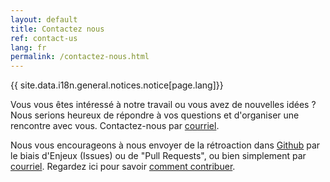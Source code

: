 ```yaml
---
layout: default
title: Contactez nous
ref: contact-us
lang: fr
permalink: /contactez-nous.html
---
```


{{ site.data.i18n.general.notices.notice[page.lang]}}

Vous vous êtes intéressé à notre travail ou vous avez de nouvelles idées ?
Nous serions heureux de répondre à vos questions et d'organiser une rencontre avec vous.
Contactez-nous par [courriel](mailto:EDSC.DGIIT.StrategieTI-ITStrategy.IITB.ESDC@hrsdc-rhdcc.gc.ca).

Nous vous encourageons à nous envoyer de la rétroaction dans [Github](https://github.com/sara-sabr/ITStrategy/) par le biais d'Enjeux (Issues) ou de "Pull Requests", ou bien simplement par [courriel](mailto:EDSC.DGIIT.StrategieTI-ITStrategy.IITB.ESDC@hrsdc-rhdcc.gc.ca).
Regardez ici pour savoir [comment contribuer](comment-contribuer.html).
